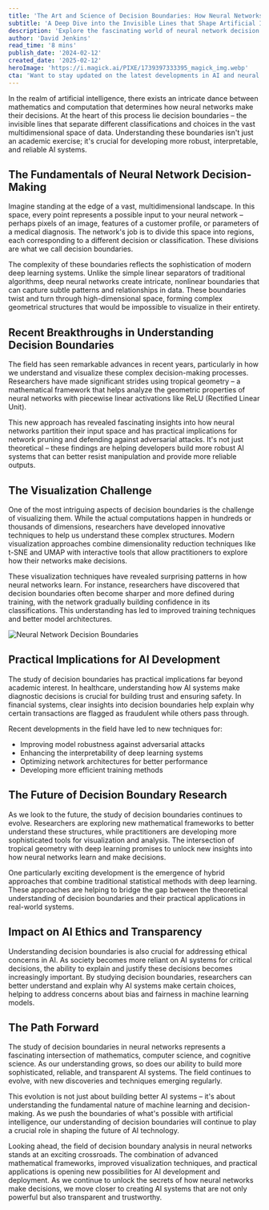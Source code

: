 ```yaml
---
title: 'The Art and Science of Decision Boundaries: How Neural Networks Make Their Choices'
subtitle: 'A Deep Dive into the Invisible Lines that Shape Artificial Intelligence's Decision-Making Process'
description: 'Explore the fascinating world of neural network decision boundaries - the invisible lines that determine how AI systems classify and make choices. Learn how recent breakthroughs in tropical geometry and visualization techniques are revolutionizing our understanding of machine learning, leading to more robust and interpretable AI systems.'
author: 'David Jenkins'
read_time: '8 mins'
publish_date: '2024-02-12'
created_date: '2025-02-12'
heroImage: 'https://i.magick.ai/PIXE/1739397333395_magick_img.webp'
cta: 'Want to stay updated on the latest developments in AI and neural networks? Follow us on LinkedIn for cutting-edge insights and join a community of forward-thinking tech enthusiasts shaping the future of artificial intelligence.'
---
```


In the realm of artificial intelligence, there exists an intricate dance between mathematics and computation that determines how neural networks make their decisions. At the heart of this process lie decision boundaries – the invisible lines that separate different classifications and choices in the vast multidimensional space of data. Understanding these boundaries isn't just an academic exercise; it's crucial for developing more robust, interpretable, and reliable AI systems.

## The Fundamentals of Neural Network Decision-Making

Imagine standing at the edge of a vast, multidimensional landscape. In this space, every point represents a possible input to your neural network – perhaps pixels of an image, features of a customer profile, or parameters of a medical diagnosis. The network's job is to divide this space into regions, each corresponding to a different decision or classification. These divisions are what we call decision boundaries.

The complexity of these boundaries reflects the sophistication of modern deep learning systems. Unlike the simple linear separators of traditional algorithms, deep neural networks create intricate, nonlinear boundaries that can capture subtle patterns and relationships in data. These boundaries twist and turn through high-dimensional space, forming complex geometrical structures that would be impossible to visualize in their entirety.

## Recent Breakthroughs in Understanding Decision Boundaries

The field has seen remarkable advances in recent years, particularly in how we understand and visualize these complex decision-making processes. Researchers have made significant strides using tropical geometry – a mathematical framework that helps analyze the geometric properties of neural networks with piecewise linear activations like ReLU (Rectified Linear Unit).

This new approach has revealed fascinating insights into how neural networks partition their input space and has practical implications for network pruning and defending against adversarial attacks. It's not just theoretical – these findings are helping developers build more robust AI systems that can better resist manipulation and provide more reliable outputs.

## The Visualization Challenge

One of the most intriguing aspects of decision boundaries is the challenge of visualizing them. While the actual computations happen in hundreds or thousands of dimensions, researchers have developed innovative techniques to help us understand these complex structures. Modern visualization approaches combine dimensionality reduction techniques like t-SNE and UMAP with interactive tools that allow practitioners to explore how their networks make decisions.

These visualization techniques have revealed surprising patterns in how neural networks learn. For instance, researchers have discovered that decision boundaries often become sharper and more defined during training, with the network gradually building confidence in its classifications. This understanding has led to improved training techniques and better model architectures.

![Neural Network Decision Boundaries](https://i.magick.ai/PIXE/1739397333395_magick_img.webp)

## Practical Implications for AI Development

The study of decision boundaries has practical implications far beyond academic interest. In healthcare, understanding how AI systems make diagnostic decisions is crucial for building trust and ensuring safety. In financial systems, clear insights into decision boundaries help explain why certain transactions are flagged as fraudulent while others pass through.

Recent developments in the field have led to new techniques for:
- Improving model robustness against adversarial attacks
- Enhancing the interpretability of deep learning systems
- Optimizing network architectures for better performance
- Developing more efficient training methods

## The Future of Decision Boundary Research

As we look to the future, the study of decision boundaries continues to evolve. Researchers are exploring new mathematical frameworks to better understand these structures, while practitioners are developing more sophisticated tools for visualization and analysis. The intersection of tropical geometry with deep learning promises to unlock new insights into how neural networks learn and make decisions.

One particularly exciting development is the emergence of hybrid approaches that combine traditional statistical methods with deep learning. These approaches are helping to bridge the gap between the theoretical understanding of decision boundaries and their practical applications in real-world systems.

## Impact on AI Ethics and Transparency

Understanding decision boundaries is also crucial for addressing ethical concerns in AI. As society becomes more reliant on AI systems for critical decisions, the ability to explain and justify these decisions becomes increasingly important. By studying decision boundaries, researchers can better understand and explain why AI systems make certain choices, helping to address concerns about bias and fairness in machine learning models.

## The Path Forward

The study of decision boundaries in neural networks represents a fascinating intersection of mathematics, computer science, and cognitive science. As our understanding grows, so does our ability to build more sophisticated, reliable, and transparent AI systems. The field continues to evolve, with new discoveries and techniques emerging regularly.

This evolution is not just about building better AI systems – it's about understanding the fundamental nature of machine learning and decision-making. As we push the boundaries of what's possible with artificial intelligence, our understanding of decision boundaries will continue to play a crucial role in shaping the future of AI technology.

Looking ahead, the field of decision boundary analysis in neural networks stands at an exciting crossroads. The combination of advanced mathematical frameworks, improved visualization techniques, and practical applications is opening new possibilities for AI development and deployment. As we continue to unlock the secrets of how neural networks make decisions, we move closer to creating AI systems that are not only powerful but also transparent and trustworthy.